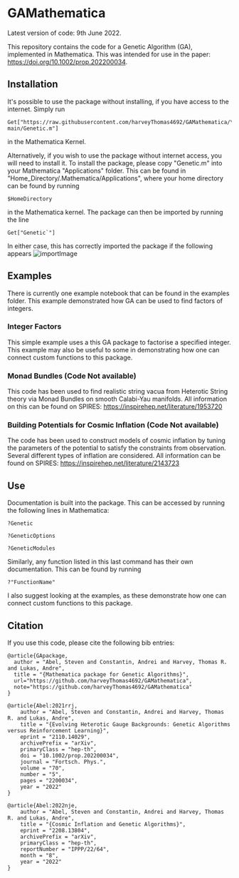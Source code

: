 # GAMathematica
Latest version of code: 9th June 2022.

This repository contains the code for a Genetic Algorithm (GA), 
implemented in Mathematica. This was intended for use in the paper:
https://doi.org/10.1002/prop.202200034.

## Installation

It's possible to use the package without installing, if you have access to the 
internet. Simply run
```
Get["https://raw.githubusercontent.com/harveyThomas4692/GAMathematica/\
main/Genetic.m"]
```
in the Mathematica Kernel.

Alternatively, if you wish to use the package without internet access, you will need
to install it. To install the package, please copy "Genetic.m" into your 
Mathematica "Applications" folder. This can be found in 
"Home_Directory/.Mathematica/Applications", where your home directory can
be found by running
```
$HomeDirectory

```
in the Mathematica kernel. The package can then be imported by running the line
```
Get["Genetic`"]
```

In either case, this has correctly imported the package if the following 
appears
![importImage](https://raw.githubusercontent.com/harveyThomas4692/GAMathematica/main/Import.png)

## Examples
There is currently one example notebook that can be found in the examples folder.
This example demonstrated how GA can be used to find factors of integers.

### Integer Factors
This simple example uses a this GA package to factorise a specified
integer. This example may also be useful to some in demonstrating 
how one can connect custom functions to this package.

### Monad Bundles (Code Not available)
This code has been used to find realistic string vacua from Heterotic
String theory via Monad Bundles on smooth Calabi-Yau manifolds. All information
on this can be found on SPIRES: https://inspirehep.net/literature/1953720

### Building Potentials for Cosmic Inflation (Code Not available)
The code has been used to construct models of cosmic inflation by tuning the 
parameters of the potential to satisfy the constraints from observation. Several
different types of inflation are considered. All information can be found on
SPIRES: https://inspirehep.net/literature/2143723

## Use
Documentation is built into the package. This can be accessed by running the
following lines in Mathematica:
```
?Genetic
```
```
?GeneticOptions
```
```
?GeneticModules
```
Similarly, any function listed in this last command has their own documentation.
This can be found by running 
```
?"FunctionName"
```
I also suggest looking at the examples, as these demonstrate how one can connect
custom functions to this package.

## Citation
If you use this code, please cite the following bib entries:

```
@article{GApackage,
  author = "Abel, Steven and Constantin, Andrei and Harvey, Thomas R. and Lukas, Andre",
  title = "{Mathematica package for Genetic Algorithms}",
  url="https://github.com/harveyThomas4692/GAMathematica",
  note="https://github.com/harveyThomas4692/GAMathematica"
}

@article{Abel:2021rrj,
    author = "Abel, Steven and Constantin, Andrei and Harvey, Thomas R. and Lukas, Andre",
    title = "{Evolving Heterotic Gauge Backgrounds: Genetic Algorithms versus Reinforcement Learning}",
    eprint = "2110.14029",
    archivePrefix = "arXiv",
    primaryClass = "hep-th",
    doi = "10.1002/prop.202200034",
    journal = "Fortsch. Phys.",
    volume = "70",
    number = "5",
    pages = "2200034",
    year = "2022"
}

@article{Abel:2022nje,
    author = "Abel, Steven and Constantin, Andrei and Harvey, Thomas R. and Lukas, Andre",
    title = "{Cosmic Inflation and Genetic Algorithms}",
    eprint = "2208.13804",
    archivePrefix = "arXiv",
    primaryClass = "hep-th",
    reportNumber = "IPPP/22/64",
    month = "8",
    year = "2022"
}
```
